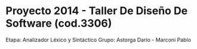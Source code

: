 Proyecto 2014 - Taller De Diseño De Software (cod.3306)
======================================================
Etapa: Analizador Léxico y Sintáctico
Grupo: Astorga Dario - Marconi Pablo
